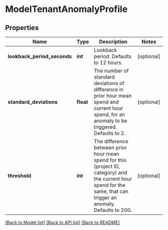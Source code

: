 # ModelTenantAnomalyProfile

## Properties
Name | Type | Description | Notes
------------ | ------------- | ------------- | -------------
**lookback_period_seconds** | **int** | Lookback period. Defaults to 12 hours. | [optional] 
**standard_deviations** | **float** | The number of standard deviations of difference in prior hour mean spend and current hour spend, for an anomaly to be triggered. Defaults to 2. | [optional] 
**threshold** | **int** | The difference between prior hour mean spend for this (project ID, category) and the current hour spend for the same, that can trigger an anomaly. Defaults to 200. | [optional] 

[[Back to Model list]](../README.md#documentation-for-models) [[Back to API list]](../README.md#documentation-for-api-endpoints) [[Back to README]](../README.md)


